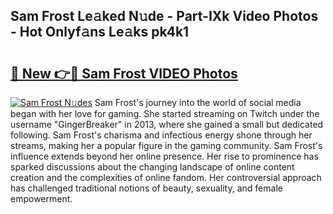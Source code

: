 ## Sam Frost Le𝚊ked N𝚞de - Part-IXk Video Photos - Hot Onlyf𝚊ns Le𝚊ks pk4k1

# <h2><a href="http://ab41386.deff.icu/?id=Sam+Frost">🔗 New 👉🔴 Sam Frost VIDEO Photos</a></h2>

[![Sam Frost N𝚞des](https://i.imgur.com/rIISA9y.gif)](http://ab41386.deff.icu/?id=Sam+Frost)
Sam Frost's journey into the world of social media began with her love for gaming. She started streaming on Twitch under the username "GingerBreaker" in 2013, where she gained a small but dedicated following. Sam Frost's charisma and infectious energy shone through her streams, making her a popular figure in the gaming community. Sam Frost's influence extends beyond her online presence. Her rise to prominence has sparked discussions about the changing landscape of online content creation and the complexities of online fandom. Her controversial approach has challenged traditional notions of beauty, sexuality, and female empowerment.
